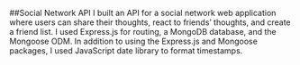 ##Social Network API
I built an API for a social network web application where users can share their thoughts, react to friends’ thoughts, and create a friend list.
I used Express.js for routing, a MongoDB database, and the Mongoose ODM.
In addition to using the Express.js and Mongoose packages, I used JavaScript date library to format timestamps.
